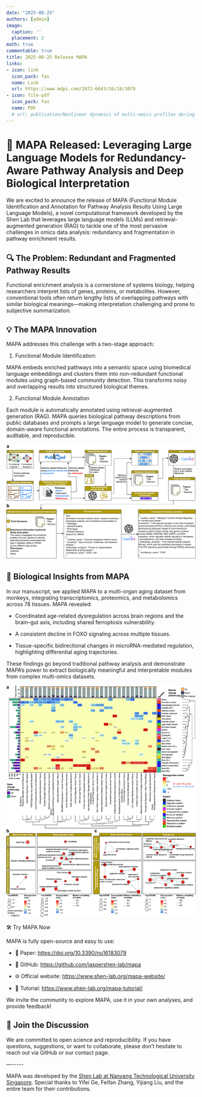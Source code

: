 ```yaml
---
date: "2025-08-25"
authors: [admin]
image:
  caption: ''
  placement: 2
math: true
commentable: true
title: 2025-08-25 Release MAPA
links:
- icon: link
  icon_pack: fas
  name: Link
  url: https://www.mdpi.com/2072-6643/16/18/3079
- icon: file-pdf
  icon_pack: fas
  name: PDF
  # url: publication/Nonlinear dynamics of multi-omics profiles during human aging.pdf
---
```



# 🚀 MAPA Released: Leveraging Large Language Models for Redundancy-Aware Pathway Analysis and Deep Biological Interpretation

We are excited to announce the release of MAPA (Functional Module Identification and Annotation for Pathway Analysis Results Using Large Language Models), a novel computational framework developed by the Shen Lab that leverages large language models (LLMs) and retrieval-augmented generation (RAG) to tackle one of the most pervasive challenges in omics data analysis: redundancy and fragmentation in pathway enrichment results.

## 🔍 The Problem: Redundant and Fragmented Pathway Results

Functional enrichment analysis is a cornerstone of systems biology, helping researchers interpret lists of genes, proteins, or metabolites. However, conventional tools often return lengthy lists of overlapping pathways with similar biological meanings—making interpretation challenging and prone to subjective summarization.

## 💡 The MAPA Innovation

MAPA addresses this challenge with a two-stage approach:

1. Functional Module Identification: 

MAPA embeds enriched pathways into a semantic space using biomedical language embeddings and clusters them into non-redundant functional modules using graph-based community detection. This transforms noisy and overlapping results into structured biological themes.

2. Functional Module Annotation

Each module is automatically annotated using retrieval-augmented generation (RAG). MAPA queries biological pathway descriptions from public databases and prompts a large language model to generate concise, domain-aware functional annotations. The entire process is transparent, auditable, and reproducible.

![](annotation.jpg)

## 🧪 Biological Insights from MAPA

In our manuscript, we applied MAPA to a multi-organ aging dataset from monkeys, integrating transcriptomics, proteomics, and metabolomics across 78 tissues. MAPA revealed:

* Coordinated age-related dysregulation across brain regions and the brain–gut axis, including shared ferroptosis vulnerability.
	
* A consistent decline in FOXO signaling across multiple tissues.
	
* Tissue-specific bidirectional changes in microRNA-mediated regulation, highlighting differential aging trajectories.

These findings go beyond traditional pathway analysis and demonstrate MAPA’s power to extract biologically meaningful and interpretable modules from complex multi-omics datasets.

![](Figure_6.jpg)

🛠️ Try MAPA Now

MAPA is fully open-source and easy to use:
	
* 📜 Paper: https://doi.org/10.3390/nu16183079
	
* 🔗 GitHub: https://github.com/jaspershen-lab/mapa
	
* 🌐 Official website: https://www.shen-lab.org/mapa-website/
	
* 📖 Tutorial: https://www.shen-lab.org/mapa-tutorial/

We invite the community to explore MAPA, use it in your own analyses, and provide feedback!

## 📢 Join the Discussion

We are committed to open science and reproducibility. If you have questions, suggestions, or want to collaborate, please don’t hesitate to reach out via GitHub or our contact page.

—-----

MAPA was developed by the [Shen Lab at Nanyang Technological University Singapore](https://www.shen-lab.org/). Special thanks to Yifei Ge, Feifan Zhang, Yijiang Liu, and the entire team for their contributions.
